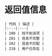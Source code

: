 # 返回值信息

	| 代码 | 描述 |
	|:---|:---|
	| 200 | 找不到该项 |
	| 201 | 信息不完整 |
	| 202 | 信息不匹配 |
	| 210 | 用户已存在 |